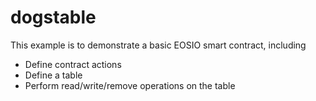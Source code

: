 # dogstable

This example is to demonstrate a basic EOSIO smart contract, including

- Define contract actions
- Define a table
- Perform read/write/remove operations on the table
